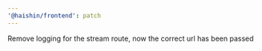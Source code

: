 ```yaml
---
'@haishin/frontend': patch
---
```


Remove logging for the stream route, now the correct url has been passed
